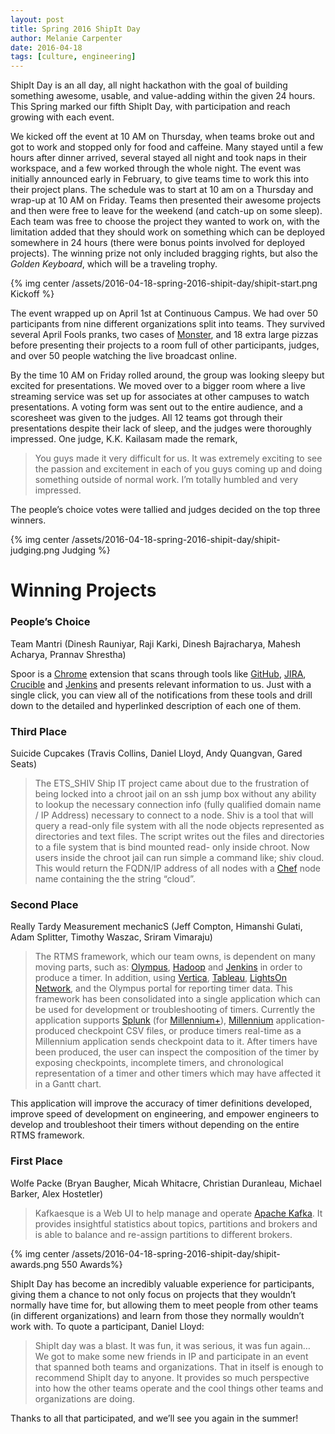 ```yaml
---
layout: post
title: Spring 2016 ShipIt Day
author: Melanie Carpenter
date: 2016-04-18
tags: [culture, engineering]
---
```


ShipIt Day is an all day, all night hackathon with the goal of building something awesome, usable, and value-adding
within the given 24 hours. This Spring marked our fifth ShipIt Day, with participation and reach growing with each
event.
 
We kicked off the event at 10 AM on Thursday, when teams broke out and got to work and stopped only for food and
caffeine. Many stayed until a few hours after dinner arrived, several stayed all night and took naps in their workspace,
and a few worked through the whole night. The event was initially announced early in February, to give teams time to
work this into their project plans. The schedule was to start at 10 am on a Thursday and wrap-up at 10 AM on Friday.
Teams then presented their awesome projects and then were free to leave for the weekend (and catch-up on some sleep).
Each team was free to choose the project they wanted to work on, with the limitation added that they should work on
something which can be deployed somewhere in 24 hours (there were bonus points involved for deployed projects).  The
winning prize not only included bragging rights, but also the _Golden Keyboard_, which will be a traveling trophy.

{% img center /assets/2016-04-18-spring-2016-shipit-day/shipit-start.png Kickoff %}

The event wrapped up on April 1st at Continuous Campus. We had over 50 participants from nine different organizations
split into teams. They survived several April Fools pranks, two cases of [Monster](https://www.monsterenergy.com/), and 18 extra large pizzas before
presenting their projects to a room full of other participants, judges, and over 50 people watching the live broadcast
online.

By the time 10 AM on Friday rolled around, the group was looking sleepy but excited for presentations. We moved over to
a bigger room where a live streaming service was set up for associates at other campuses to watch presentations. A
voting form was sent out to the entire audience, and a scoresheet was given to the judges. All 12 teams got through
their presentations despite their lack of sleep, and the judges were thoroughly impressed. One judge, K.K. Kailasam made
the remark,

> You guys made it very difficult for us. It was extremely exciting to see the passion and excitement in each of you guys coming up and doing something outside of normal work. I’m totally humbled and very impressed.

The people’s choice votes were tallied and judges decided on the top three winners.

{% img center /assets/2016-04-18-spring-2016-shipit-day/shipit-judging.png Judging %}

# Winning Projects

### People’s Choice
Team Mantri (Dinesh Rauniyar, Raji Karki, Dinesh Bajracharya, Mahesh Acharya, Prannav Shrestha)

Spoor is a [Chrome](https://www.google.com/chrome/) extension that scans through tools like [GitHub](https://github.com/), [JIRA](https://www.atlassian.com/software/jira), [Crucible](https://www.atlassian.com/software/crucible) and [Jenkins](https://jenkins.io/index.html) and presents relevant
information to us. Just with a single click, you can view all of the notifications from these tools and drill down to
the detailed and hyperlinked description of each one of them.

### Third Place
Suicide Cupcakes (Travis Collins, Daniel Lloyd, Andy Quangvan, Gared Seats)

> The ETS_SHIV Ship IT project came about due to the frustration of being locked into a chroot jail on an ssh jump box
without any ability to lookup the necessary connection info (fully qualified domain name / IP Address) necessary to
connect to a node. Shiv is a tool that will query a read-only file system with all the node objects represented as
directories and text files.  The script writes out the files and directories to a file system that is bind mounted read-
only inside chroot.  Now users inside the chroot jail can run simple a command like; shiv cloud.  This would return the
FQDN/IP address of all nodes with a [Chef](https://www.chef.io/) node name containing the the string “cloud”.

### Second Place
Really Tardy Measurement mechanicS (Jeff Compton, Himanshi Gulati, Adam Splitter, Timothy Waszac, Sriram
Vimaraju)

> The RTMS framework, which our team owns, is dependent on many moving parts, such as: [Olympus](http://www.cerner.com/about_cerner/partnerships/operational_system_management/), [Hadoop](http://hadoop.apache.org/) and [Jenkins](https://jenkins.io/index.html)
in order to produce a timer. In addition, using [Vertica](http://www8.hp.com/us/en/software-solutions/advanced-sql-big-data-analytics/index.html), [Tableau](http://www.tableau.com/), [LightsOn Network](https://lightson.cerner.com/), and the Olympus portal for reporting
timer data.  This framework has been consolidated into a single application which can be used for development or
troubleshooting of timers.  Currently the application supports [Splunk](http://www.splunk.com/) (for [Millennium+](http://www.cerner.com/newsroom.aspx?id=17179872330)), [Millennium](http://www.cerner.com/solutions/hospitals_and_health_systems/) application-produced
checkpoint CSV files, or produce timers real-time as a Millennium application sends checkpoint data to it.  After timers
have been produced, the user can inspect the composition of the timer by exposing checkpoints, incomplete timers, and
chronological representation of a timer and other timers which may have affected it in a Gantt chart.
 
This application will improve the accuracy of timer definitions developed, improve speed of development on engineering,
and empower engineers to develop and troubleshoot their timers without depending on the entire RTMS framework.

### First Place
Wolfe Packe (Bryan Baugher, Micah Whitacre, Christian Duranleau, Michael Barker, Alex Hostetler)

> Kafkaesque is a Web UI to help manage and operate [Apache Kafka](http://kafka.apache.org/). It provides insightful statistics about topics,
partitions and brokers and is able to balance and re-assign partitions to different brokers.

{% img center /assets/2016-04-18-spring-2016-shipit-day/shipit-awards.png 550 Awards%}

ShipIt Day has become an incredibly valuable experience for participants, giving them a chance to not only focus on
projects that they wouldn’t normally have time for, but allowing them to meet people from other teams (in different
organizations) and learn from those they normally wouldn’t work with. To quote a participant, Daniel Lloyd:

> ShipIt day was a blast.  It was fun, it was serious, it was fun again… We got to make some new friends in IP and
participate in an event that spanned both teams and organizations.  That in itself is enough to recommend ShipIt day to
anyone.  It provides so much perspective into how the other teams operate and the cool things other teams and
organizations are doing.

Thanks to all that participated, and we’ll see you again in the summer!

